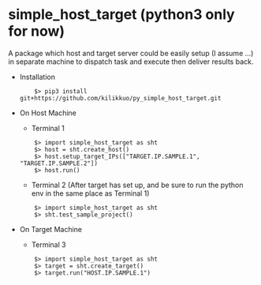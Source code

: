 # simple_host_target (python3 only for now)
A package which host and target server could be easily setup (I assume ...) in separate machine to dispatch task and execute then deliver results back.

 - Installation
    ```shellscript
        $> pip3 install git+https://github.com/kilikkuo/py_simple_host_target.git
    ```

 - On Host Machine
   * Terminal 1
    ```shellscript
        $> import simple_host_target as sht
        $> host = sht.create_host()
        $> host.setup_target_IPs(["TARGET.IP.SAMPLE.1", "TARGET.IP.SAMPLE.2"])
        $> host.run()
    ```

   * Terminal 2 (After target has set up, and be sure to run the python env in the same place as Terminal 1)
    ```shellscript
        $> import simple_host_target as sht
        $> sht.test_sample_project()
    ```

 - On Target Machine
   * Terminal 3
    ```shellscript
        $> import simple_host_target as sht
        $> target = sht.create_target()
        $> target.run("HOST.IP.SAMPLE.1")
    ```

